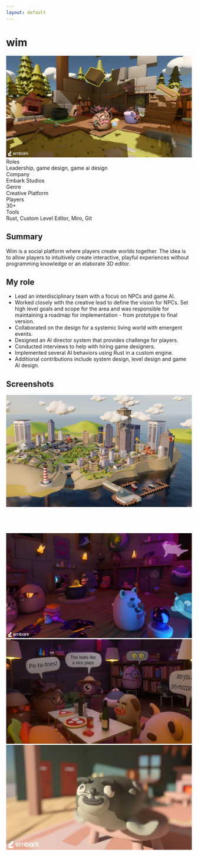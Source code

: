 ```yaml
---
layout: default
---
```

<div id="main">
    <div class="inner">
        <h1>wim</h1>
        <div class="row gtr-50">
            <div class="col-7"><span class="image fit"><img src="/images/wim/screen_01.jpg" alt=""></span></div>
            <div class="col-5 info-box">
                <div class="title">Roles</div>
                <div class="info">Leadership, game design, game ai design</div>
                <div class="title">Company</div>
                <div class="info">Embark Studios</div>
                <div class="title">Genre</div>
                <div class="info">Creative Platform</div>
                <div class="title">Players</div>
                <div class="info">30+</div>
                <div class="title">Tools</div>
                <div class="info">Rust, Custom Level Editor, Miro, Git</div>
            </div>
        </div>
        <h2>Summary</h2>
        <p>Wim is a social platform where players create worlds together. The idea is to allow players to intuitively
            create interactive, playful experiences without programming knowledge or an elaborate 3D editor.</p>
        <h2>My role</h2>
        <ul>
            <li>Lead an interdisciplinary team with a focus on NPCs and game AI.</li>
            <li>Worked closely with the creative lead to define the vision for NPCs. Set high level goals and scope for
                the area and was responsible for maintaining a roadmap for implementation - from prototype to final
                version.</li>
            <li>Collaborated on the design for a systemic living world with emergent events.</li>
            <li>Designed an AI director system that provides challenge for players.</li>
            <li>Conducted interviews to help with hiring game designers.</li>
            <li>Implemented several AI behaviors using Rust in a custom engine.</li>
            <li>Additional contributions include system design, level design and game AI design.</li>
        </ul>
        <h2>Screenshots</h2>
        <div class="box alt">
            <div class="row gtr-50">
                <div class="col-6 col-12-medium"><span class="image fit"><img src="/images/wim/screen_06.jpg"
                    alt=""></span></div>
                <div class="col-6 col-12-medium"><span class="image fit"><img src="/images/wim/anim_01.gif"
                            alt=""></span></div>
                <div class="col-6 col-12-medium"><span class="image fit"><img src="/images/wim/anim_02.gif"
                            alt=""></span></div>
                <div class="col-6 col-12-medium"><span class="image fit"><img src="/images/wim/anim_03.gif"
                            alt=""></span></div>
                <div class="col-6 col-12-medium"><span class="image fit"><img src="/images/wim/anim_04.gif"
                            alt=""></span></div>
                <div class="col-6 col-12-medium"><span class="image fit"><img src="/images/wim/screen_03.jpg"
                            alt=""></span></div>
                <div class="col-6 col-12-medium"><span class="image fit"><img src="/images/wim/screen_02.jpg"
                            alt=""></span></div>
                <div class="col-6 col-12-medium"><span class="image fit"><img src="/images/wim/screen_04.jpg"
                            alt=""></span></div>
            </div>
        </div>
    </div>
</div>